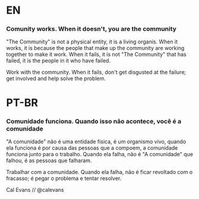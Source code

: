 # EN

### Comunity works. When it doesn't, you are the community

"The Community" is not a physical entity, it is a living organis. When it works, it is because the people that make up the community
are working together to make it work. When it fails, it is not "The Community" that has failed, it is the people in it who have 
failed.

Work with the community. When it fails, don't get disgusted at the failure; get involved and help solve the problem.


# PT-BR

### Comunidade funciona. Quando  isso não acontece, você é a comunidade

"A comunidade" não é uma entidade fisica, é um organismo vivo, quando ela funciona é por causa das pessoas que a compoem, 
a comunidade funciona junto para o trabalho. Quando ela falha, não é "A comunidade" que falhou, é as pessoas que falharam.

Trabalhar com a comunidade. Quando ela falha, não é ficar revoltado com o fracasso; é pegar o problema e tentar resolver.

Cal Evans // @calevans
